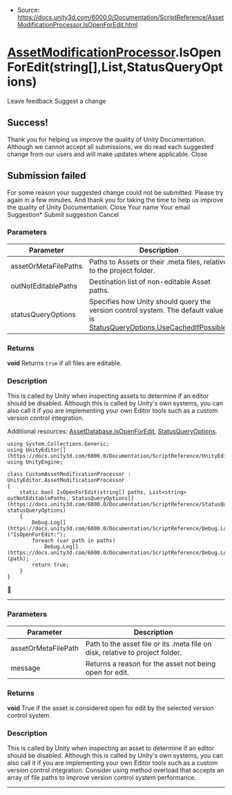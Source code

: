 * Source: https://docs.unity3d.com/6000.0/Documentation/ScriptReference/AssetModificationProcessor.IsOpenForEdit.html

#  [AssetModificationProcessor](https://docs.unity3d.com/6000.0/Documentation/ScriptReference/AssetModificationProcessor.html).IsOpenForEdit(string[],List<string>,StatusQueryOptions)
Leave feedback
Suggest a change
## Success!
Thank you for helping us improve the quality of Unity Documentation. Although we cannot accept all submissions, we do read each suggested change from our users and will make updates where applicable.
Close
## Submission failed
For some reason your suggested change could not be submitted. Please <a>try again</a> in a few minutes. And thank you for taking the time to help us improve the quality of Unity Documentation.
Close
Your name Your email Suggestion* Submit suggestion
Cancel
### Parameters
Parameter | Description  
---|---  
assetOrMetaFilePaths | Paths to Assets or their .meta files, relative to the project folder.  
outNotEditablePaths | Destination list of non-editable Asset paths.  
statusQueryOptions | Specifies how Unity should query the version control system. The default value is [StatusQueryOptions.UseCachedIfPossible](https://docs.unity3d.com/6000.0/Documentation/ScriptReference/StatusQueryOptions.UseCachedIfPossible.html).  
### Returns
**void** Returns `true` if all files are editable. 
### Description
This is called by Unity when inspecting assets to determine if an editor should be disabled.
Although this is called by Unity's own systems, you can also call it if you are implementing your own Editor tools such as a custom version control integration.  
  
Additional resources: [AssetDatabase.IsOpenForEdit](https://docs.unity3d.com/6000.0/Documentation/ScriptReference/AssetDatabase.IsOpenForEdit.html), [StatusQueryOptions](https://docs.unity3d.com/6000.0/Documentation/ScriptReference/StatusQueryOptions.html).
```
using System.Collections.Generic;
using UnityEditor[](https://docs.unity3d.com/6000.0/Documentation/ScriptReference/UnityEditor.html);
using UnityEngine;  
  
class CustomAssetModificationProcessor : UnityEditor.AssetModificationProcessor
{
    static bool IsOpenForEdit(string[] paths, List<string> outNotEditablePaths, StatusQueryOptions[](https://docs.unity3d.com/6000.0/Documentation/ScriptReference/StatusQueryOptions.html) statusQueryOptions)
    {
        Debug.Log[](https://docs.unity3d.com/6000.0/Documentation/ScriptReference/Debug.Log.html)("IsOpenForEdit:");
        foreach (var path in paths)
            Debug.Log[](https://docs.unity3d.com/6000.0/Documentation/ScriptReference/Debug.Log.html)(path);
        return true;
    }
}

```

* * *
### Parameters
Parameter | Description  
---|---  
assetOrMetaFilePath | Path to the asset file or its .meta file on disk, relative to project folder.  
message | Returns a reason for the asset not being open for edit.  
### Returns
**void** True if the asset is considered open for edit by the selected version control system. 
### Description
This is called by Unity when inspecting an asset to determine if an editor should be disabled.
Although this is called by Unity's own systems, you can also call it if you are implementing your own Editor tools such as a custom version control integration. Consider using method overload that accepts an array of file paths to improve version control system performance.
* * *
